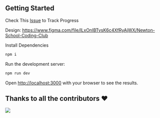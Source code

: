 ## Getting Started 

Check This [Issue](https://github.com/nsccpccoe/nscc-frontend/issues/1) to Track Progress

Design: https://www.figma.com/file/lLxOnIBTvsK6c4XfRyAjWX/Newton-School-Coding-Club

Install Dependencies
```bash
npm i
```

Run the development server:
```bash
npm run dev
```

Open [http://localhost:3000](http://localhost:3000) with your browser to see the results.

## Thanks to all the contributors ❤️
<a href = "https://github.com/nsccpccoe/nscc-frontend/graphs/contributors">
  <img src = "https://contrib.rocks/image?repo=nsccpccoe/nscc-frontend"/>
</a>
